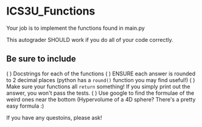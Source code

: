 # ICS3U_Functions

Your job is to implement the functions found in main.py

This autograder SHOULD work if you do all of your code correctly.

## Be sure to include
( ) Docstrings for each of the functions
( ) ENSURE each answer is rounded to 2 decimal places (python has a ```round()``` function you may find useful!)
( ) Make sure your functions all ```return``` something! If you simply print out the answer, you won't pass the tests.
( ) Use google to find the formulae of the weird ones near the bottom (Hypervolume of a 4D sphere? There's a pretty easy formula :)

If you have any questoins, please ask!
